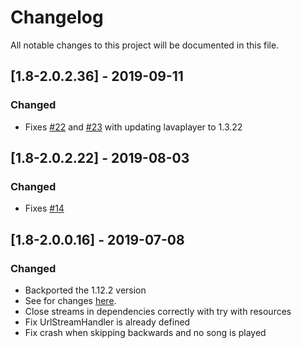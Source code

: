 # Changelog
All notable changes to this project will be documented in this file.

## [1.8-2.0.2.36] - 2019-09-11
### Changed
- Fixes [#22](https://github.com/MC-U-Team/Music-Player/issues/22) and [#23](https://github.com/MC-U-Team/Music-Player/issues/23) with updating lavaplayer to 1.3.22

## [1.8-2.0.2.22] - 2019-08-03
### Changed
- Fixes [#14](https://github.com/MC-U-Team/Music-Player/issues/14)

## [1.8-2.0.0.16] - 2019-07-08
### Changed
- Backported the 1.12.2 version
- See for changes [here](https://github.com/MC-U-Team/Music-Player/blob/1.12.2/CHANGELOG.md).
- Close streams in dependencies correctly with try with resources
- Fix UrlStreamHandler is already defined
- Fix crash when skipping backwards and no song is played
